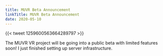 ```yaml
---
title: MUVR Beta Announcement
linkTitle: MUVR Beta Announcement
date: 2020-05-10
---
```


{{< tweet 1259600563664289797 >}}

The MUVR VR project will be going into a public beta with limited features soon! I just finished setting up server infrastructure.
